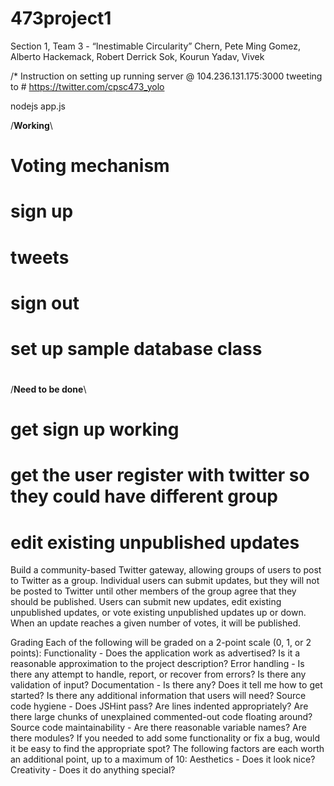 # 473project1

Section 1, Team 3 - “Inestimable Circularity” Chern, Pete Ming Gomez, Alberto Hackemack, Robert Derrick Sok, Kourun Yadav, Vivek

/* Instruction on setting up
running server @ 104.236.131.175:3000
tweeting to   #   https://twitter.com/cpsc473_yolo

nodejs app.js

/******Working******\
#
# Voting mechanism
# sign up
# tweets
# sign out
# set up sample database class
#
/******Need to be done******\
# get sign up working
# get the user register with twitter so they could have different group
# edit existing unpublished updates

Build a community-based Twitter gateway, allowing groups of users to post to Twitter as a group.
Individual users can submit updates, but they will not be posted to Twitter until other members of the group agree that they should be published. Users can submit new updates, edit existing unpublished updates, or vote existing unpublished updates up or down. When an update reaches a given number of votes, it will be published.

Grading Each of the following will be graded on a 2-point scale (0, 1, or 2 points): Functionality - Does the application work as advertised? Is it a reasonable approximation to the project description? Error handling - Is there any attempt to handle, report, or recover from errors? Is there any validation of input? Documentation - Is there any? Does it tell me how to get started? Is there any additional information that users will need? Source code hygiene - Does JSHint pass? Are lines indented appropriately? Are there large chunks of unexplained commented-out code floating around? Source code maintainability - Are there reasonable variable names? Are there modules? If you needed to add some functionality or fix a bug, would it be easy to find the appropriate spot? The following factors are each worth an additional point, up to a maximum of 10: Aesthetics - Does it look nice? Creativity - Does it do anything special?
